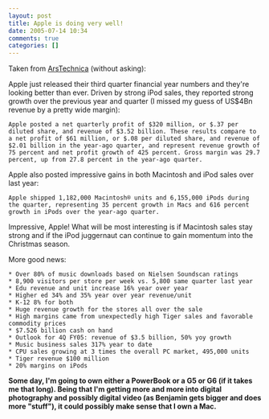```yaml
---
layout: post
title: Apple is doing very well!
date: 2005-07-14 10:34
comments: true
categories: []
---
```

Taken from <a href="http://arstechnica.com/journals/apple.ars/2005/7/13/709">ArsTechnica</a> (without asking):

Apple just released their third quarter financial year numbers and they're looking better than ever.  Driven by strong iPod sales, they reported strong growth over the previous year and quarter (I missed my guess of US$4Bn revenue by a pretty wide margin):

    Apple posted a net quarterly profit of $320 million, or $.37 per diluted share, and revenue of $3.52 billion. These results compare to a net profit of $61 million, or $.08 per diluted share, and revenue of $2.01 billion in the year-ago quarter, and represent revenue growth of 75 percent and net profit growth of 425 percent. Gross margin was 29.7 percent, up from 27.8 percent in the year-ago quarter.

Apple also posted impressive gains in both Macintosh and iPod sales over last year:

    Apple shipped 1,182,000 Macintosh® units and 6,155,000 iPods during the quarter, representing 35 percent growth in Macs and 616 percent growth in iPods over the year-ago quarter.

Impressive, Apple!  What will be most interesting is if Macintosh sales stay strong and if the iPod juggernaut can continue to gain momentum into the Christmas season.

More good news:

    * Over 80% of music downloads based on Nielsen Soundscan ratings
    * 8,900 visitors per store per week vs. 5,800 same quarter last year
    * Edu revenue and unit increase 16% year over year
    * Higher ed 34% and 35% year over year revenue/unit
    * K-12 8% for both
    * Huge revenue growth for the stores all over the sale
    * High margins came from unexpectedly high Tiger sales and favorable commodity prices
    * $7.526 billion cash on hand
    * Outlook for 4Q FY05: revenue of $3.5 billion, 50% yoy growth
    * Music business sales 317% year to date
    * CPU sales growing at 3 times the overall PC market, 495,000 units
    * Tiger revenue $100 million
    * 20% margins on iPods

<b>Some day, I'm going to own either a PowerBook or a G5 or G6 (if it takes me that long). Being that I'm getting more and more into digital photography and possibly digital video (as Benjamin gets bigger and does more "stuff"), it could possibly make sense that I own a Mac.</b>
